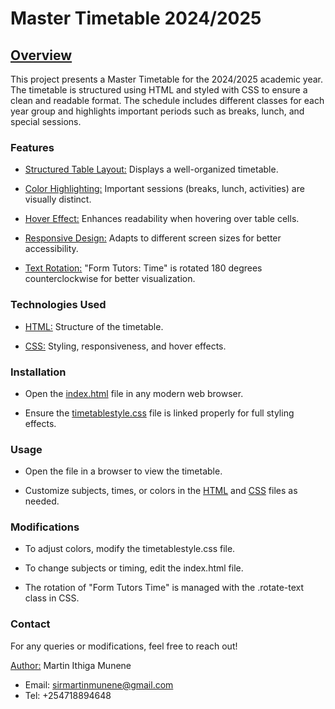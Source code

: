 # Master Timetable 2024/2025
## [Overview](#Overview)

This project presents a Master Timetable for the 2024/2025 academic year. The timetable is structured using HTML and styled with CSS to ensure a clean and readable format. The schedule includes different classes for each year group and highlights important periods such as breaks, lunch, and special sessions.

### Features

- [Structured Table Layout:](#StructuredTableLayout) Displays a well-organized timetable.

- [Color Highlighting:](#ColorHighlighting) Important sessions (breaks, lunch, activities) are visually distinct.

- [Hover Effect:](#HoverEffect) Enhances readability when hovering over table cells.

- [Responsive Design:](#ResponsiveDesign) Adapts to different screen sizes for better accessibility.

- [Text Rotation:](#TextRotation) "Form Tutors: Time" is rotated 180 degrees counterclockwise for better visualization.

### Technologies Used

- [HTML:](#HTML) Structure of the timetable.

- [CSS:](#CSS) Styling, responsiveness, and hover effects.

### Installation

- Open the [index.html](#index.html) file in any modern web browser.

- Ensure the [timetablestyle.css](#timetablestyle.css) file is linked properly for full styling effects.

### Usage

- Open the file in a browser to view the timetable.

- Customize subjects, times, or colors in the [HTML](#HTML) and [CSS](#CSS) files as needed.

### Modifications

- To adjust colors, modify the timetablestyle.css file.

- To change subjects or timing, edit the index.html file.

- The rotation of "Form Tutors Time" is managed with the .rotate-text class in CSS.

### Contact

For any queries or modifications, feel free to reach out!

[Author:](#Author) Martin Ithiga Munene
- Email: sirmartinmunene@gmail.com
- Tel: +254718894648

